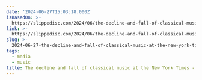 ```yaml
---
date: '2024-06-27T15:03:18.000Z'
isBasedOn: >-
  https://slippedisc.com/2024/06/the-decline-and-fall-of-classical-music-at-the-new-york-times/
link: >-
  https://slippedisc.com/2024/06/the-decline-and-fall-of-classical-music-at-the-new-york-times/
slug: >-
  2024-06-27-the-decline-and-fall-of-classical-music-at-the-new-york-times-slippedisc
tags:
  - media
  - music
title: The decline and fall of classical music at the New York Times - Slippedisc
---
```

 
